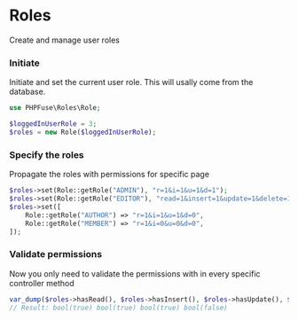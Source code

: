 # Roles
Create and manage user roles


### Initiate
Initiate and set the current user role. This will usally come from the database.
```php
use PHPFuse\Roles\Role;

$loggedInUserRole = 3;
$roles = new Role($loggedInUserRole);
```

### Specify the roles
Propagate the roles with permissions for specific page
```php
$roles->set(Role::getRole("ADMIN"), "r=1&i=1&u=1&d=1");
$roles->set(Role::getRole("EDITOR"), "read=1&insert=1&update=1&delete=1");
$roles->set([
    Role::getRole("AUTHOR") => "r=1&i=1&u=1&d=0",
    Role::getRole("MEMBER") => "r=1&i=0&u=0&d=0",
]);
```

### Validate permissions 
Now you only need to validate the permissions with in every specific controller method
```php
var_dump($roles->hasRead(), $roles->hasInsert(), $roles->hasUpdate(), $roles->hasDelete());
// Result: bool(true) bool(true) bool(true) bool(false)
```
